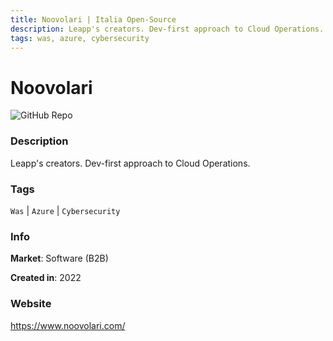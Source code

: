 ```yaml
---
title: Noovolari | Italia Open-Source
description: Leapp's creators. Dev-first approach to Cloud Operations.
tags: was, azure, cybersecurity
---
```

        

# Noovolari

![GitHub Repo](https://img.shields.io/static/v1?label=category&message=companies&color=green)

### Description

Leapp's creators. Dev-first approach to Cloud Operations.

### Tags

`Was` | `Azure` | `Cybersecurity`

### Info

**Market**: Software (B2B)

**Created in**: 2022

### Website

https://www.noovolari.com/